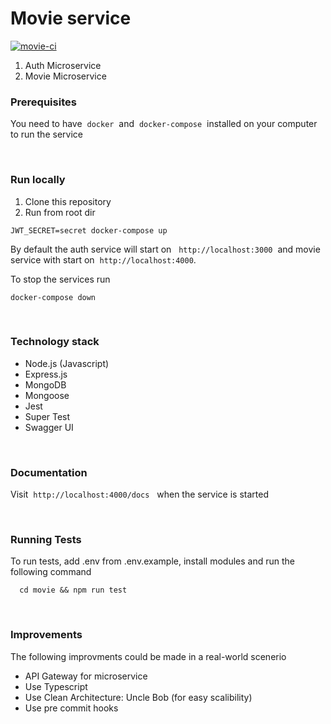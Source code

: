 # Movie service
[![movie-ci](https://github.com/BennAjax/nodejs-recruitment/actions/workflows/ci.yml/badge.svg)](https://github.com/BennAjax/nodejs-recruitment/actions/workflows/ci.yml)

1. Auth Microservice 
1. Movie Microservice


### Prerequisites

You need to have &nbsp;`docker` &nbsp;and &nbsp;`docker-compose`&nbsp; installed on your computer to run the service

&nbsp;
### Run locally

1. Clone this repository
1. Run from root dir

```
JWT_SECRET=secret docker-compose up 
```

By default the auth service will start on &nbsp; `http://localhost:3000` &nbsp;and movie service with start on &nbsp;`http://localhost:4000`.


To stop the services run

```
docker-compose down
```
&nbsp;
### Technology stack
- Node.js (Javascript)
- Express.js
- MongoDB 
- Mongoose
- Jest 
- Super Test
- Swagger UI

&nbsp;
### Documentation
Visit &nbsp;`http://localhost:4000/docs` &nbsp; when the service is started

&nbsp;
### Running Tests

To run tests, add .env from .env.example, install modules and  run the following command

```
  cd movie && npm run test
```

&nbsp;
### Improvements
The following improvments could be made in a real-world scenerio

- API Gateway for microservice
- Use Typescript
- Use Clean Architecture: Uncle Bob (for easy scalibility)
- Use pre commit hooks

